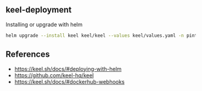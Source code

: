 ## keel-deployment

Installing or upgrade with helm
```bash
helm upgrade --install keel keel/keel --values keel/values.yaml -n pintu
```


## References
  - https://keel.sh/docs/#deploying-with-helm
  - https://github.com/keel-hq/keel
  - https://keel.sh/docs/#dockerhub-webhooks
